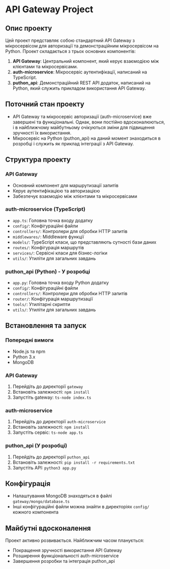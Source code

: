 # API Gateway Project

## Опис проекту

Цей проект представляє собою стандартний API Gateway з мікросервісом для авторизації та демонстраційним мікросервісом на Python. Проект складається з трьох основних компонентів:

1. **API Gateway**: Центральний компонент, який керує взаємодією між клієнтами та мікросервісами.
2. **auth-microservice**: Мікросервіс аутентифікації, написаний на TypeScript.
3. **puthon_api**: Демонстраційний REST API додаток, написаний на Python, який служить прикладом використання API Gateway.

## Поточний стан проекту

- API Gateway та мікросервіс авторизації (auth-microservice) вже завершені та функціональні. Однак, вони постійно вдосконалюються, і в найближчому майбутньому очікуються зміни для підвищення зручності їх використання.
- Мікросервіс на Python (puthon_api) на даний момент знаходиться в розробці і служить як приклад інтеграції з API Gateway.

## Структура проекту

### API Gateway
- Основний компонент для маршрутизації запитів
- Керує аутентифікацією та авторизацією
- Забезпечує взаємодію між клієнтами та мікросервісами

### auth-microservice (TypeScript)
- `app.ts`: Головна точка входу додатку
- `config/`: Конфігураційні файли
- `controllers/`: Контролери для обробки HTTP запитів
- `middlewares/`: Middleware функції
- `models/`: TypeScript класи, що представляють сутності бази даних
- `routes/`: Конфігурація маршрутів
- `services/`: Сервісні класи для бізнес-логіки
- `utils/`: Утиліти для загальних завдань

### puthon_api (Python) - У розробці
- `app.py`: Головна точка входу Python додатку
- `config/`: Конфігураційні файли
- `controllers/`: Контролери для обробки HTTP запитів
- `router/`: Конфігурація маршрутизації
- `tools/`: Утилітарні скрипти
- `utils/`: Утиліти для загальних завдань

## Встановлення та запуск

### Попередні вимоги
- Node.js та npm
- Python 3.x
- MongoDB

### API Gateway
1. Перейдіть до директорії `gateway`
2. Встановіть залежності: `npm install`
3. Запустіть gateway: `ts-node index.ts`

### auth-microservice
1. Перейдіть до директорії `auth-microservice`
2. Встановіть залежності: `npm install`
3. Запустіть сервіс: `ts-node app.ts`

### puthon_api (У розробці)
1. Перейдіть до директорії `puthon_api`
2. Встановіть залежності: `pip install -r requirements.txt`
3. Запустіть API: `python3 app.py`

## Конфігурація

- Налаштування MongoDB знаходяться в файлі `gateway/mongo/database.ts`
- Інші конфігураційні файли можна знайти в директоріях `config/` кожного компонента

## Майбутні вдосконалення

Проект активно розвивається. Найближчим часом планується:
- Покращення зручності використання API Gateway
- Розширення функціональності auth-microservice
- Завершення розробки та інтеграція puthon_api
